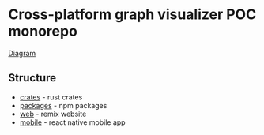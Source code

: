 # Cross-platform graph visualizer POC monorepo

[Diagram](https://whimsical.com/graph-view-proposal-3AMs2D5RQW87p2cu1sTGpk)

## Structure

- [crates](./crates/) - rust crates
- [packages](./packages/) - npm packages
- [web](./web/) - remix website
- [mobile](./mobile/) - react native mobile app



